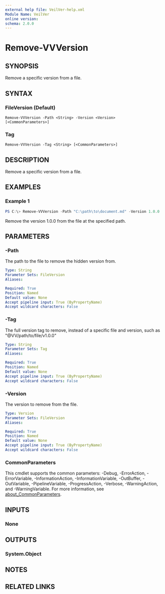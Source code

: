 ```yaml
---
external help file: VeilVer-help.xml
Module Name: VeilVer
online version:
schema: 2.0.0
---
```


# Remove-VVVersion

## SYNOPSIS

Remove a specific version from a file.

## SYNTAX

### FileVersion (Default)
```
Remove-VVVersion -Path <String> -Version <Version> [<CommonParameters>]
```

### Tag
```
Remove-VVVersion -Tag <String> [<CommonParameters>]
```

## DESCRIPTION

Remove a specific version from a file.

## EXAMPLES

### Example 1
```powershell
PS C:\> Remove-VVVersion -Path "C:\path\to\document.md" -Version 1.0.0
```

Remove the version 1.0.0 from the file at the specified path.

## PARAMETERS

### -Path

The path to the file to remove the hidden version from.

```yaml
Type: String
Parameter Sets: FileVersion
Aliases:

Required: True
Position: Named
Default value: None
Accept pipeline input: True (ByPropertyName)
Accept wildcard characters: False
```

### -Tag

The full version tag to remove, instead of a specific file and version, such as "@VV/path/to/file/v1.0.0"

```yaml
Type: String
Parameter Sets: Tag
Aliases:

Required: True
Position: Named
Default value: None
Accept pipeline input: True (ByPropertyName)
Accept wildcard characters: False
```

### -Version

The version to remove from the file.

```yaml
Type: Version
Parameter Sets: FileVersion
Aliases:

Required: True
Position: Named
Default value: None
Accept pipeline input: True (ByPropertyName)
Accept wildcard characters: False
```

### CommonParameters
This cmdlet supports the common parameters: -Debug, -ErrorAction, -ErrorVariable, -InformationAction, -InformationVariable, -OutBuffer, -OutVariable, -PipelineVariable, -ProgressAction, -Verbose, -WarningAction, and -WarningVariable. For more information, see [about_CommonParameters](http://go.microsoft.com/fwlink/?LinkID=113216).

## INPUTS

### None
## OUTPUTS

### System.Object
## NOTES

## RELATED LINKS
